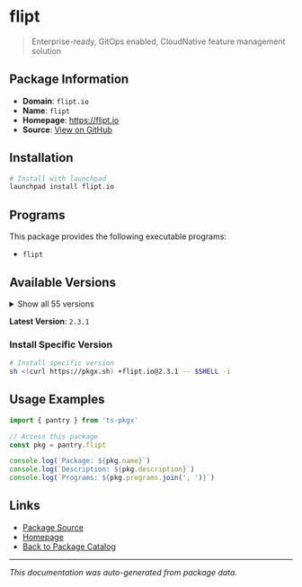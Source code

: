 # flipt

> Enterprise-ready, GitOps enabled, CloudNative feature management solution

## Package Information

- **Domain**: `flipt.io`
- **Name**: `flipt`
- **Homepage**: https://flipt.io
- **Source**: [View on GitHub](https://github.com/pkgxdev/pantry/tree/main/projects/flipt.io/package.yml)

## Installation

```bash
# Install with launchpad
launchpad install flipt.io
```

## Programs

This package provides the following executable programs:

- `flipt`

## Available Versions

<details>
<summary>Show all 55 versions</summary>

- `2.3.1`, `2.3.0`, `2.2.0`, `2.1.3`, `2.1.2`
- `2.1.1`, `2.1.0`, `2.0.2`, `2.0.1`, `2.0.0`
- `1.61.0`, `1.60.0`, `1.59.3`, `1.59.2`, `1.59.1`
- `1.59.0`, `1.58.5`, `1.58.4`, `1.58.3`, `1.58.2`
- `1.58.1`, `1.58.0`, `1.57.0`, `1.56.0`, `1.55.1`
- `1.55.0`, `1.54.2`, `1.54.1`, `1.54.0`, `1.53.2`
- `1.53.1`, `1.53.0`, `1.52.2`, `1.52.1`, `1.52.0`
- `1.51.1`, `1.51.0`, `1.50.1`, `1.50.0`, `1.49.2`
- `1.49.1`, `1.49.0`, `1.48.1`, `1.48.0`, `1.47.1`
- `1.47.0`, `1.46.3`, `1.46.2`, `1.46.1`, `1.46.0`
- `1.45.2`, `1.45.1`, `1.45.0`, `1.44.1`, `1.44.0`

</details>

**Latest Version**: `2.3.1`

### Install Specific Version

```bash
# Install specific version
sh <(curl https://pkgx.sh) +flipt.io@2.3.1 -- $SHELL -i
```

## Usage Examples

```typescript
import { pantry } from 'ts-pkgx'

// Access this package
const pkg = pantry.flipt

console.log(`Package: ${pkg.name}`)
console.log(`Description: ${pkg.description}`)
console.log(`Programs: ${pkg.programs.join(', ')}`)
```

## Links

- [Package Source](https://github.com/pkgxdev/pantry/tree/main/projects/flipt.io/package.yml)
- [Homepage](https://flipt.io)
- [Back to Package Catalog](../../package-catalog.md)

---

*This documentation was auto-generated from package data.*

